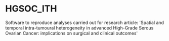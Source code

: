 # HGSOC_ITH
Software to reproduce analyses carried out for research article: 'Spatial and temporal intra-tumoural heterogeneity in advanced High-Grade Serous Ovarian Cancer: implications on surgical and clinical outcomes'
